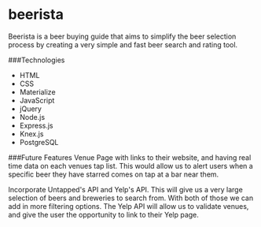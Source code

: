 # beerista
Beerista is a beer buying guide that aims to simplify the beer selection process by creating a very simple and fast beer search and rating tool.

###Technologies 
* HTML
* CSS
* Materialize
* JavaScript
* jQuery
* Node.js
* Express.js
* Knex.js
* PostgreSQL

###Future Features
  Venue Page with links to their website, and having real time data on each venues tap list. This would allow us to alert users when a specific beer they have starred comes on tap at a bar near them.

  Incorporate Untapped's API and Yelp's API. This will give us a very large selection of beers and breweries to search from. With both of those we can add in more filtering options. The Yelp API will allow us to validate venues, and give the user the opportunity to link to their Yelp page.


